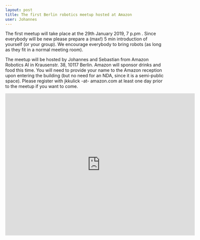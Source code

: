 ```yaml
---
layout: post
title: The first Berlin robotics meetup hosted at Amazon
user: Johannes
---
```


The first meetup will take place at the 29th January 2019, 7 p.pm . Since
everybody will be new please prepare a (max!) 5 min introduction of yourself (or
your group).  We encourage everybody to bring robots (as long as they fit in a
normal meeting room).

The meetup will be hosted by Johannes and Sebastian from Amazon Robotics AI in
Krausenstr. 38, 10117 Berlin. Amazon will sponsor drinks and food this time. You
will need to provide your name to the Amazon reception upon entering the
building (but no need for an NDA, since it is a semi-public space). Please
register with jkkulick -at- amazon.com at least one day prior to the meetup if
you want to come.

<iframe src="https://www.google.com/maps/embed?pb=!1m18!1m12!1m3!1d2428.3020908368144!2d13.39626261633805!3d52.50987184473152!2m3!1f0!2f0!3f0!3m2!1i1024!2i768!4f13.1!3m3!1m2!1s0x47a851d797fc5e51%3A0x1b242b3cd2f0de39!2sKrausenstra%C3%9Fe+38%2C+10117+Berlin!5e0!3m2!1sde!2sde!4v1547462119830" width="600" height="450" frameborder="0" style="border:0" allowfullscreen></iframe>
